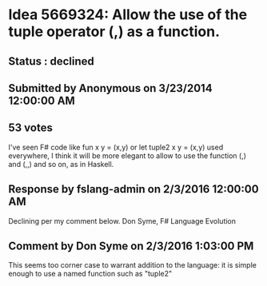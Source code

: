 # Idea 5669324: Allow the use of the tuple operator (,) as a function. #

## Status : declined

## Submitted by Anonymous on 3/23/2014 12:00:00 AM

## 53 votes

I've seen F# code like
fun x y = (x,y)
or
let tuple2 x y = (x,y)
used everywhere, I think it will be more elegant to allow to use the function (,) and (,,) and so on, as in Haskell.

## Response by fslang-admin on 2/3/2016 12:00:00 AM

Declining per my comment below.
Don Syme, F# Language Evolution


## Comment by Don Syme on 2/3/2016 1:03:00 PM

This seems too corner case to warrant addition to the language: it is simple enough to use a named function such as "tuple2"
